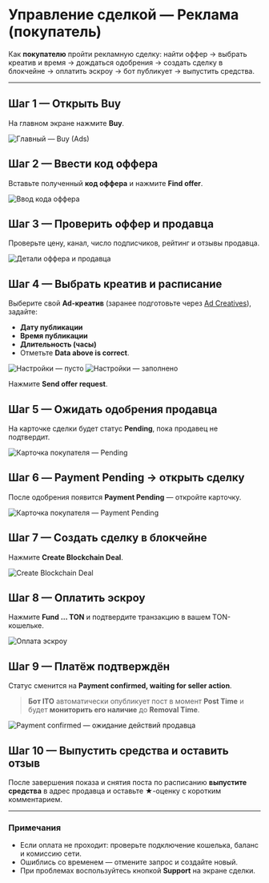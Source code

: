 # Управление сделкой — Реклама (покупатель)

Как **покупателю** пройти рекламную сделку: найти оффер → выбрать креатив и время → дождаться одобрения → создать сделку в блокчейне → оплатить эскроу → бот публикует → выпустить средства.

---

## Шаг 1 — Открыть **Buy**
На главном экране нажмите **Buy**.

![Главный — Buy (Ads)](../../assets/2025-09-22_12-17-25.png)

## Шаг 2 — Ввести код оффера
Вставьте полученный **код оффера** и нажмите **Find offer**.

![Ввод кода оффера](../../assets/2025-09-22_12-17-11.png)

## Шаг 3 — Проверить оффер и продавца
Проверьте цену, канал, число подписчиков, рейтинг и отзывы продавца.

![Детали оффера и продавца](../../assets/2025-09-22_02-41-03.png)

## Шаг 4 — Выбрать **креатив** и расписание
Выберите свой **Ad-креатив** (заранее подготовьте через [Ad Creatives](./ad-creatives.md)), задайте:
- **Дату публикации**
- **Время публикации**
- **Длительность (часы)**
- Отметьте **Data above is correct**.

![Настройки — пусто](../../assets/2025-09-22_02-41-17.png)
![Настройки — заполнено](../../assets/2025-09-22_02-41-38.png)

Нажмите **Send offer request**.

## Шаг 5 — Ожидать одобрения продавца
На карточке сделки будет статус **Pending**, пока продавец не подтвердит.

![Карточка покупателя — Pending](../../assets/2025-09-22_02-41-59.png)

## Шаг 6 — Payment Pending → открыть сделку
После одобрения появится **Payment Pending** — откройте карточку.

![Карточка покупателя — Payment Pending](../../assets/2025-09-22_02-42-21.png)

## Шаг 7 — Создать сделку в блокчейне
Нажмите **Create Blockchain Deal**.

![Create Blockchain Deal](../../assets/2025-09-22_02-42-33.png)

## Шаг 8 — Оплатить эскроу
Нажмите **Fund … TON** и подтвердите транзакцию в вашем TON-кошельке.

![Оплата эскроу](../../assets/2025-09-22_02-43-39.png)

## Шаг 9 — Платёж подтверждён
Статус сменится на **Payment confirmed, waiting for seller action**.  
> **Бот ITO** автоматически опубликует пост в момент **Post Time** и будет **мониторить его наличие** до **Removal Time**.

![Payment confirmed — ожидание действий продавца](../../assets/2025-09-22_02-44-22.png)

## Шаг 10 — Выпустить средства и оставить отзыв
После завершения показа и снятия поста по расписанию **выпустите средства** в адрес продавца и оставьте ★-оценку с коротким комментарием.

---

### Примечания
- Если оплата не проходит: проверьте подключение кошелька, баланс и комиссию сети.  
- Ошиблись со временем — отмените запрос и создайте новый.  
- При проблемах воспользуйтесь кнопкой **Support** на экране сделки.
